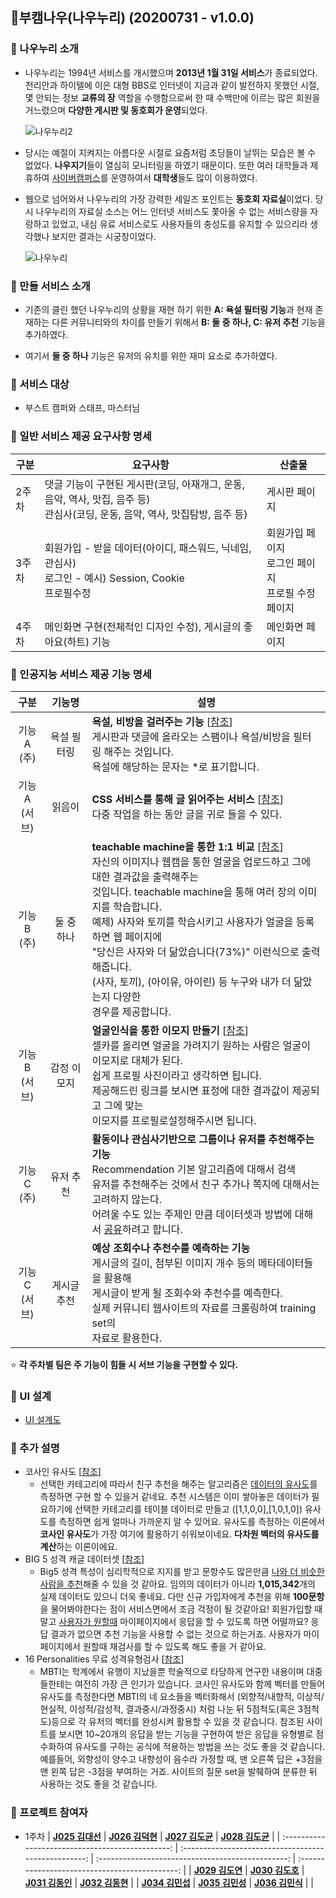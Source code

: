 ## :two_men_holding_hands: ​부캠나우(나우누리) (20200731 - v1.0.0)

### :pushpin: 나우누리 소개

- 나우누리는 1994년 서비스를 개시했으며 **2013년 1월 31일 서비스**가 종료되었다. 천리안과 하이텔에 이은 대형 BBS로 인터넷이 지금과 같이 발전하지 못했던 시절, 몇 안되는 정보 **교류의 장** 역할을 수행함으로써 한 때 수백만에 이르는 많은 회원을 거느렸으며 **다양한 게시판 및 동호회가 운영**되었다.

  ![나우누리2](https://user-images.githubusercontent.com/33643752/89039259-b1c36700-d37c-11ea-927e-0b650ebf6969.gif)

- 당시는 예절이 지켜지는 아름다운 시절로 요즘처럼 초딩들이 날뛰는 모습은 볼 수 없었다. **나우지기**들이 열심히 모니터링을 하였기 때문이다. 또한 여러 대학들과 제휴하여 <u>사이버캠퍼스</u>를 운영하여서 **대학생**들도 많이 이용하였다.

- 웹으로 넘어와서 나우누리의 가장 강력한 세일즈 포인트는 **동호회 자료실**이었다. 당시 나우누리의 자료실 소스는 어느 인터넷 서비스도 쫓아올 수 없는 서비스량을 자랑하고 있었고, 내심 유료 서비스로도 사용자들의 충성도를 유지할 수 있으리라 생각했나 보지만 결과는 시궁창이었다.

  

  ![나우누리](https://user-images.githubusercontent.com/33643752/89039227-a40de180-d37c-11ea-889d-6ab1dab66a1b.jpg)


### :closed_book: 만들 서비스 소개

- 기존의 클린 했던 나우누리의 상황을 재현 하기 위한 **A: 욕설 필터링 기능**과 현재 존재하는 다른 커뮤니티와의 차이를 만들기 위해서 **B: 둘 중 하나, C: 유저 추천** 기능을 추가하였다.

- 여기서 **둘 중 하나** 기능은 유저의 유치를 위한 재미 요소로 추가하였다.

### :man: 서비스 대상

- 부스트 캠퍼와 스태프, 마스터님

### :book: 일반 서비스 제공 요구사항 명세

| 구분  | 요구사항                                                     | 산출물                                                     |
| ----- | ------------------------------------------------------------ | ---------------------------------------------------------- |
| 2주차 | 댓글 기능이 구현된 게시판(코딩, 아재개그, 운동, 음악, 역사, 맛집, 음주 등)<br />관심사(코딩, 운동, 음악, 역사, 맛집탐방, 음주 등) | 게시판 페이지                                              |
| 3주차 | 회원가입 - 받을 데이터(아이디, 패스워드, 닉네임, 관심사)<br />로그인 - 예시) Session, Cookie<br />프로필수정 | 회원가입 페이지<br />로그인 페이지<br />프로필 수정 페이지 |
| 4주차 | 메인화면 구현(전체적인 디자인 수정), 게시글의 좋아요(하트) 기능 | 메인화면 페이지                                            |

### :book: 인공지능 서비스 제공 기능 명세

| 구분   | 기능명      | 설명                                                         |
| :------: | :-----------: | ------------------------------------------------------------ |
| 기능 A<br/>(주) | 욕설 필터링 | **욕설, 비방을 걸러주는 기능** [[참조](https://github.com/hjh010501/appropriate-filetering)]<br />게시판과 댓글에 올라오는 스팸이나 욕설/비방을 필터링 해주는 것입니다.<br />욕설에 해당하는 문자는 *로 표기합니다. |
| 기능 A<br/>(서브) | 읽음이      | **CSS 서비스를 통해 글 읽어주는 서비스** [[참조](https://www.ncloud.com/product/aiService/css)]<br />다중 작업을 하는 동안 글을 귀로 들을 수 있다. |
| 기능 B<br/>(주) | 둘 중 하나  | **teachable machine을 통한 1:1 비교** [[참조](https://teachablemachine.withgoogle.com/train)]<br />자신의 이미지나 웹캠을 통한 얼굴을 업로드하고 그에 대한 결과값을 출력해주는 <br /> 것입니다. teachable machine을 통해 여러 장의 이미지를 학습합니다.<br />예제) 사자와 토끼를 학습시키고 사용자가 얼굴을 등록하면 웹 페이지에 <br /> "당신은 사자와 더 닮았습니다(73%)" 이런식으로 출력해줍니다. <br/>(사자, 토끼), (아이유, 아이린) 등 누구와 내가 더 닮았는지 다양한 <br/> 경우를 제공합니다. |
| 기능 B<br/>(서브) | 감정 이모지 | **얼굴인식을 통한 이모지 만들기** [[참조](https://www.ncloud.com/product/aiService/cfr)]<br />셀카를 올리면 얼굴을 가려지기 원하는 사람은 얼굴이 이모지로 대체가 된다.<br />쉽게 프로필 사진이라고 생각하면 됩니다.<br />제공해드린 링크를 보시면 표정에 대한 결과값이 제공되고 그에 맞는 <br /> 이모지를 프로필로설정해주시면 됩니다. |
| 기능 C<br/>(주) | 유저 추천   | **활동이나 관심사기반으로 그룹이나 유저를 추천해주는 기능**<br />Recommendation 기본 알고리즘에 대해서 검색<br />유저를 추천해주는 것에서 친구 추가나 쪽지에 대해서는 고려하지 않는다. <br/> 어려울 수도 있는 주제인 만큼 데이터셋과 방법에 대해서 [공유](https://github.com/boostcamp-2020/relay_03#bell-%EC%B6%94%EA%B0%80-%EC%84%A4%EB%AA%85)하려고 합니다. <br/>  |
| 기능 C<br/>(서브) | 게시글 추천 | **예상 조회수나 추천수를 예측하는 기능**<br />게시글의 길이, 첨부된 이미지 개수 등의 메타데이터들을 활용해 <br/> 게시글이 받게 될 조회수와 추천수를 예측한다. <br/> 실제 커뮤니티 웹사이트의 자료를 크롤링하여 training set의 <br/> 자료로 활용한다. |

:star: **각 주차별 팀은 주 기능이 힘들 시 서브 기능을 구현할 수 있다.**

### :hammer: UI 설계
- [UI 설계도](https://docs.google.com/presentation/d/10_LDhi5gE6HRMyb9G11cD4XZKgyufq62Za5Njs0RkBU/edit#slide=id.g86ac92521f_0_10)

### :bell: 추가 설명
- 코사인 유사도 [[참조](https://euriion.com/?p=548)]
  - 선택한 카테고리에 따라서 친구 추천을 해주는 알고리즘은 <u>데이터의 유사도</u>를 측정하면 구현 할 수 있을거 같네요. 추천 시스템은 이미 쌓아놓은 데이터가 필요하기에 선택한 카테고리를 테이블 데이터로 만들고 ([1,1,0,0],[1,0,1,0]) 유사도를 측정하면 쉽게 얼마나 가까운지 알 수 있어요. 유사도를 측정하는 이론에서 **코사인 유사도**가 가장 여기에 활용하기 쉬워보이네요. **다차원 벡터의 유사도를 계산**하는 이론이에요.
- BIG 5 성격 캐글 데이터셋 [[참조](https://www.kaggle.com/tunguz/big-five-personality-test/kernels)]
  - Big5 성격 특성이 심리학적으로 지지를 받고 문항수도 많은만큼 <u>나와 더 비슷한 사람을 추천</u>해줄 수 있을 것 같아요. 임의의 데이터가 아니라 **1,015,342**개의 실제 데이터도 있으니 더욱 좋네요. 다만 신규 가입자에게 추천을 위해 **100문항**을 물어봐야한다는 점이 서비스면에서 조금 걱정이 될 것같아요! 회원가입할 때 말고 <u>사용자가 원할때</u> 마이페이지에서 응답을 할 수 있도록 하면 어떨까요? 응답 결과가 없으면 추천 기능을 사용할 수 없는 것으로 하는거죠. 사용자가 마이페이지에서 원할때 재검사를 할 수 있도록 해도 좋을 거 같아요.
- 16 Personalities 무료 성격유형검사 [[참조](https://www.16personalities.com/ko/%EB%AC%B4%EB%A3%8C-%EC%84%B1%EA%B2%A9-%EC%9C%A0%ED%98%95-%EA%B2%80%EC%82%AC)]
  - MBTI는 학계에서 유행이 지났을뿐 학술적으로 타당하게 연구한 내용이며 대중들한테는 여전히 가장 큰 인기가 있습니다. 코사인 유사도와 함께 벡터를 만들어 유사도를 측정한다면 MBTI의 네 요소들을 벡터화해서 (외향적/내향적, 이상적/현실적, 이성적/감성적, 결과중시/과정중시) 처럼 나눈 뒤 5점척도(혹은 3점척도)등으로 각 유저의 벡터를 완성시켜 활용할 수 있을 것 같습니다. 참조된 사이트를 보시면 10~20개의 응답을 받는 기능을 구현하여 받은 응답을 유형별로 점수화하여 유사도를 구하는 공식에 적용하는 방법을 쓰는 것도 좋을 것 같습니다. 예를들어, 외향성이 양수고 내향성이 음수라 가정할 때, 맨 오른쪽 답은 +3점을 맨 왼쪽 답은 -3점을 부여하는 거죠. 사이트의 질문 set을 발췌하여 분류한 뒤 사용하는 것도 좋을 것 같습니다.

### :triangular_flag_on_post: 프로젝트 참여자
- 1주차
  | [**J025 김대선**](https://github.com/kimdaeseon) | [**J026 김덕현**](https://github.com/Kim-deokhyeon)  |   [**J027 김도균**](https://github.com/kdogyun)   | [**J028 김도균**](https://github.com/thesulks) |
  | :----------------------------------------------: | :--------------------------------------------------: | :-----------------------------------------------: | :--------------------------------------------: |
  | [**J029 김도연**](https://github.com/do02reen24) |     [**J030 김도호**](https://github.com/Do-ho)      | [**J031 김동인**](https://github.com/dannydongin) | [**J032 김동현**](https://github.com/dooking)  |
  |  [**J034 김민섭**](https://github.com/msmk530)   | [**J035 김민성**](https://github.com/Front-line-dev) |   [**J036 김민식**](https://github.com/zmrdltl)   |                                                |

